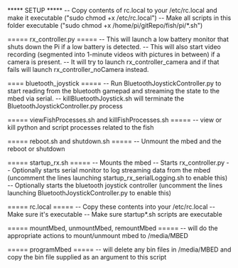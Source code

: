 ***** SETUP *****
-- Copy contents of rc.local to your /etc/rc.local and make it executable ("sudo chmod +x /etc/rc.local")
-- Make all scripts in this folder executable ("sudo chmod +x /home/pi/gitRepo/fish/pi/*.sh")

===== rx_controller.py =====
  -- This will launch a low battery monitor that shuts down the Pi if a low battery is detected.
  -- This will also start video recording (segmented into 1-minute videos with pictures in between) if a camera is present.
  -- It will try to launch rx_controller_camera and if that fails will launch rx_controller_noCamera instead.

==== bluetooth_joystick =====
  -- Run BluetoothJoystickController.py to start reading from the bluetooth gamepad and streaming the state to the mbed via serial.
  -- killBluetoothJoystick.sh will terminate the BluetoothJoystickController.py process

===== viewFishProcesses.sh and killFishProcesses.sh =====
-- view or kill python and script processes related to the fish 

===== reboot.sh and shutdown.sh =====
-- Unmount the mbed and the reboot or shutdown

===== startup_rx.sh =====
-- Mounts the mbed
-- Starts rx_controller.py
-- Optionally starts serial monitor to log streaming data from the mbed (uncomment the lines launching startup_rx_serialLogging.sh to enable this)
-- Optionally starts the bluetooth joystick controller (uncomment the lines launching BluetoothJoystickController.py to enable this)

===== rc.local =====
-- Copy these contents into your /etc/rc.local
-- Make sure it's executable
-- Make sure startup*.sh scripts are executable

===== mountMbed, unmountMbed, remountMbed =====
-- will do the appropriate actions to mount/unmount mbed to /media/MBED

===== programMbed =====
-- will delete any bin files in /media/MBED and copy the bin file supplied as an argument to this script
  